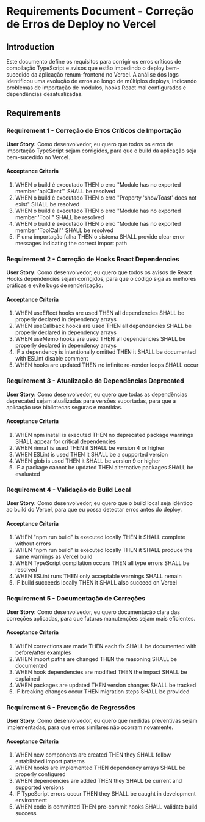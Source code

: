 # Requirements Document - Correção de Erros de Deploy no Vercel

## Introduction

Este documento define os requisitos para corrigir os erros críticos de compilação TypeScript e avisos que estão impedindo o deploy bem-sucedido da aplicação renum-frontend no Vercel. A análise dos logs identificou uma evolução de erros ao longo de múltiplos deploys, indicando problemas de importação de módulos, hooks React mal configurados e dependências desatualizadas.

## Requirements

### Requirement 1 - Correção de Erros Críticos de Importação

**User Story:** Como desenvolvedor, eu quero que todos os erros de importação TypeScript sejam corrigidos, para que o build da aplicação seja bem-sucedido no Vercel.

#### Acceptance Criteria

1. WHEN o build é executado THEN o erro "Module has no exported member 'apiClient'" SHALL be resolved
2. WHEN o build é executado THEN o erro "Property 'showToast' does not exist" SHALL be resolved  
3. WHEN o build é executado THEN o erro "Module has no exported member 'Tool'" SHALL be resolved
4. WHEN o build é executado THEN o erro "Module has no exported member 'ToolCall'" SHALL be resolved
5. IF uma importação falha THEN o sistema SHALL provide clear error messages indicating the correct import path

### Requirement 2 - Correção de Hooks React Dependencies

**User Story:** Como desenvolvedor, eu quero que todos os avisos de React Hooks dependencies sejam corrigidos, para que o código siga as melhores práticas e evite bugs de renderização.

#### Acceptance Criteria

1. WHEN useEffect hooks are used THEN all dependencies SHALL be properly declared in dependency arrays
2. WHEN useCallback hooks are used THEN all dependencies SHALL be properly declared in dependency arrays
3. WHEN useMemo hooks are used THEN all dependencies SHALL be properly declared in dependency arrays
4. IF a dependency is intentionally omitted THEN it SHALL be documented with ESLint disable comment
5. WHEN hooks are updated THEN no infinite re-render loops SHALL occur

### Requirement 3 - Atualização de Dependências Deprecated

**User Story:** Como desenvolvedor, eu quero que todas as dependências deprecated sejam atualizadas para versões suportadas, para que a aplicação use bibliotecas seguras e mantidas.

#### Acceptance Criteria

1. WHEN npm install is executed THEN no deprecated package warnings SHALL appear for critical dependencies
2. WHEN rimraf is used THEN it SHALL be version 4 or higher
3. WHEN ESLint is used THEN it SHALL be a supported version
4. WHEN glob is used THEN it SHALL be version 9 or higher
5. IF a package cannot be updated THEN alternative packages SHALL be evaluated

### Requirement 4 - Validação de Build Local

**User Story:** Como desenvolvedor, eu quero que o build local seja idêntico ao build do Vercel, para que eu possa detectar erros antes do deploy.

#### Acceptance Criteria

1. WHEN "npm run build" is executed locally THEN it SHALL complete without errors
2. WHEN "npm run build" is executed locally THEN it SHALL produce the same warnings as Vercel build
3. WHEN TypeScript compilation occurs THEN all type errors SHALL be resolved
4. WHEN ESLint runs THEN only acceptable warnings SHALL remain
5. IF build succeeds locally THEN it SHALL also succeed on Vercel

### Requirement 5 - Documentação de Correções

**User Story:** Como desenvolvedor, eu quero documentação clara das correções aplicadas, para que futuras manutenções sejam mais eficientes.

#### Acceptance Criteria

1. WHEN corrections are made THEN each fix SHALL be documented with before/after examples
2. WHEN import paths are changed THEN the reasoning SHALL be documented
3. WHEN hook dependencies are modified THEN the impact SHALL be explained
4. WHEN packages are updated THEN version changes SHALL be tracked
5. IF breaking changes occur THEN migration steps SHALL be provided

### Requirement 6 - Prevenção de Regressões

**User Story:** Como desenvolvedor, eu quero que medidas preventivas sejam implementadas, para que erros similares não ocorram novamente.

#### Acceptance Criteria

1. WHEN new components are created THEN they SHALL follow established import patterns
2. WHEN hooks are implemented THEN dependency arrays SHALL be properly configured
3. WHEN dependencies are added THEN they SHALL be current and supported versions
4. IF TypeScript errors occur THEN they SHALL be caught in development environment
5. WHEN code is committed THEN pre-commit hooks SHALL validate build success